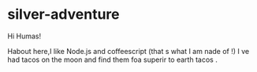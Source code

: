 # silver-adventure

Hi Humas!

Habout here,I like Node.js and coffeescript (that s what I am nade of !)
I ve had tacos on the moon and find them foa superir to earth tacos .

